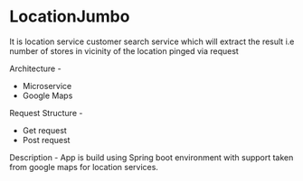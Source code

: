 # LocationJumbo

It is location service customer search service which will extract the result i.e number of stores in vicinity of the location pinged via request

Architecture - 
 * Microservice
 * Google Maps 

Request Structure - 
 * Get request 
 * Post request

Description -
 App is build using Spring boot environment with support taken from google maps for location services.

